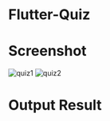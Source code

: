 # Flutter-Quiz
# Screenshot
![quiz1](https://user-images.githubusercontent.com/112925756/206091951-fd96da27-67cd-41c6-8c3a-357bf04eab8a.jpg)
![quiz2](https://user-images.githubusercontent.com/112925756/206092069-579b775b-a35f-409c-a4a4-b90ae3b5b6e0.jpg)
# Output Result
